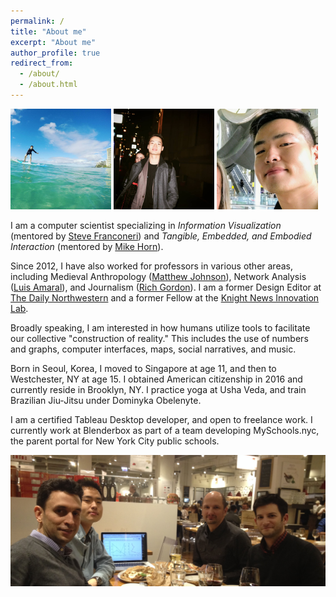 ```yaml
---
permalink: /
title: "About me"
excerpt: "About me"
author_profile: true
redirect_from: 
  - /about/
  - /about.html
---
```


<p float="left">
  <img src="/images/about1.jpg" style="max-width:32%;" />
  <img src="/images/about2.jpg" style="max-width:32%;" /> 
  <img src="/images/profile.png" style="max-width:32%;" />
</p>

I am a computer scientist specializing in *Information Visualization* (mentored by [Steve Franconeri](http://visualthinking.psych.northwestern.edu/people.html)) and *Tangible, Embedded, and Embodied Interaction* (mentored by [Mike Horn](http://tidal.northwestern.edu/people/mikehorn/)). 

Since 2012, I have also worked for professors in various other areas, including Medieval Anthropology ([Matthew Johnson](https://www.anthropology.northwestern.edu/people/faculty/johnson.html)), Network Analysis ([Luis Amaral](https://amaral.northwestern.edu/people/amaral/)), and Journalism ([Rich Gordon](http://www.medill.northwestern.edu/directory/faculty/rich-gordon.html)). I am a former Design Editor at [The Daily Northwestern](https://dailynorthwestern.com/) and a former Fellow at the [Knight News Innovation Lab](https://knightlab.northwestern.edu/).

Broadly speaking, I am interested in how humans utilize tools to facilitate our collective "construction of reality." This includes the use of numbers and graphs, computer interfaces, maps, social narratives, and music.

Born in Seoul, Korea, I moved to Singapore at age 11, and then to Westchester, NY at age 15. I obtained American citizenship in 2016 and currently reside in Brooklyn, NY. I practice yoga at Usha Veda, and train Brazilian Jiu-Jitsu under Dominyka Obelenyte. 

I am a certified Tableau Desktop developer, and open to freelance work. I currently work at Blenderbox as part of a team developing MySchools.nyc, the parent portal for New York City public schools.

![Franconeri, Hong, Kosara, Haroz](images/viscog.jpg)
